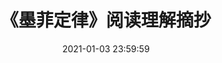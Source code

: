 ---
title: 《墨菲定律》阅读理解摘抄
date: 2021-01-03 23:59:59
updated: 2021-01-03 23:59:59
tags:
- 国外书籍
- 阅读
- 读后感
---